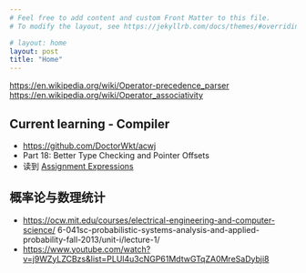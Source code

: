 ```yaml
---
# Feel free to add content and custom Front Matter to this file.
# To modify the layout, see https://jekyllrb.com/docs/themes/#overriding-theme-defaults

# layout: home
layout: post
title: "Home"
---
```




https://en.wikipedia.org/wiki/Operator-precedence_parser
https://en.wikipedia.org/wiki/Operator_associativity


## Current learning - Compiler
* https://github.com/DoctorWkt/acwj
* Part 18: Better Type Checking and Pointer Offsets
* 读到  [Assignment Expressions](https://github.com/DoctorWkt/acwj/blob/master/18_Lvalues_Revisited/Readme.md#extending-our-notion-of-lvalues)

## 概率论与数理统计 
  * https://ocw.mit.edu/courses/electrical-engineering-and-computer-science/ 6-041sc-probabilistic-systems-analysis-and-applied-probability-fall-2013/unit-i/lecture-1/
  * https://www.youtube.com/watch?v=j9WZyLZCBzs&list=PLUl4u3cNGP61MdtwGTqZA0MreSaDybji8
